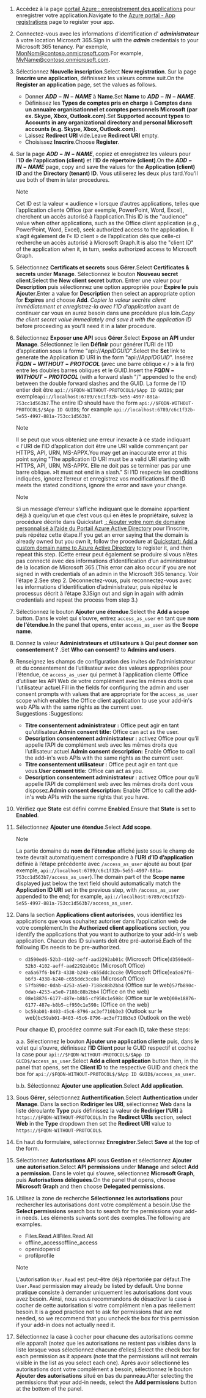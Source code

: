 

1. <span data-ttu-id="8a07a-101">Accédez à la page [portail Azure : enregistrement des applications](https://go.microsoft.com/fwlink/?linkid=2083908) pour enregistrer votre application.</span><span class="sxs-lookup"><span data-stu-id="8a07a-101">Navigate to the [Azure portal - App registrations](https://go.microsoft.com/fwlink/?linkid=2083908) page to register your app.</span></span>

1. <span data-ttu-id="8a07a-102">Connectez-vous avec les informations d’identification d' ***administrateur*** à votre location Microsoft 365.</span><span class="sxs-lookup"><span data-stu-id="8a07a-102">Sign in with the ***admin*** credentials to your Microsoft 365 tenancy.</span></span> <span data-ttu-id="8a07a-103">Par exemple, MonNom@contoso.onmicrosoft.com.</span><span class="sxs-lookup"><span data-stu-id="8a07a-103">For example, MyName@contoso.onmicrosoft.com.</span></span>

1. <span data-ttu-id="8a07a-104">Sélectionnez **Nouvelle inscription**.</span><span class="sxs-lookup"><span data-stu-id="8a07a-104">Select **New registration**.</span></span> <span data-ttu-id="8a07a-105">Sur la page **Inscrire une application**, définissez les valeurs comme suit.</span><span class="sxs-lookup"><span data-stu-id="8a07a-105">On the **Register an application** page, set the values as follows.</span></span>

    * <span data-ttu-id="8a07a-106">Donner **$ADD-IN-NAME$** à **Name**.</span><span class="sxs-lookup"><span data-stu-id="8a07a-106">Set **Name** to **$ADD-IN-NAME$**.</span></span>
    * <span data-ttu-id="8a07a-107">Définissez les **Types de comptes pris en charge** à **Comptes dans un annuaire organisationnel et comptes personnels Microsoft (par ex. Skype, Xbox, Outlook.com)**.</span><span class="sxs-lookup"><span data-stu-id="8a07a-107">Set **Supported account types** to **Accounts in any organizational directory and personal Microsoft accounts (e.g. Skype, Xbox, Outlook.com)**.</span></span>
    * <span data-ttu-id="8a07a-108">Laissez **Redirect URI** vide.</span><span class="sxs-lookup"><span data-stu-id="8a07a-108">Leave **Redirect URI** empty.</span></span>
    * <span data-ttu-id="8a07a-109">Choisissez **Inscrire**.</span><span class="sxs-lookup"><span data-stu-id="8a07a-109">Choose **Register**.</span></span>

1. <span data-ttu-id="8a07a-110">Sur la page **$ADD-IN-NAME$**, copiez et enregistrez les valeurs pour l’**ID de l’application (client)** et l’**ID de répertoire (client)**.</span><span class="sxs-lookup"><span data-stu-id="8a07a-110">On the **$ADD-IN-NAME$** page, copy and save the values for the **Application (client) ID** and the **Directory (tenant) ID**.</span></span> <span data-ttu-id="8a07a-111">Vous utiliserez les deux plus tard.</span><span class="sxs-lookup"><span data-stu-id="8a07a-111">You'll use both of them in later procedures.</span></span>

    > [!NOTE]
    > <span data-ttu-id="8a07a-112">Cet ID est la valeur « audience » lorsque d’autres applications, telles que l’application cliente Office (par exemple, PowerPoint, Word, Excel), cherchent un accès autorisé à l’application.</span><span class="sxs-lookup"><span data-stu-id="8a07a-112">This ID is the "audience" value when other applications, such as the Office client application (e.g., PowerPoint, Word, Excel), seek authorized access to the application.</span></span> <span data-ttu-id="8a07a-113">Il s’agit également de l’« ID client » de l’application dès que celle-ci recherche un accès autorisé à Microsoft Graph.</span><span class="sxs-lookup"><span data-stu-id="8a07a-113">It is also the "client ID" of the application when it, in turn, seeks authorized access to Microsoft Graph.</span></span>

1. <span data-ttu-id="8a07a-114">Sélectionnez **Certificats et secrets** sous **Gérer**.</span><span class="sxs-lookup"><span data-stu-id="8a07a-114">Select **Certificates & secrets** under **Manage**.</span></span> <span data-ttu-id="8a07a-115">Sélectionnez le bouton **Nouveau secret client**.</span><span class="sxs-lookup"><span data-stu-id="8a07a-115">Select the **New client secret** button.</span></span> <span data-ttu-id="8a07a-116">Entrer une valeur pour **Description** puis sélectionnez une option appropriée pour **Expire le** puis **Ajouter**.</span><span class="sxs-lookup"><span data-stu-id="8a07a-116">Enter a value for **Description** then select an appropriate option for **Expires** and choose **Add**.</span></span> <span data-ttu-id="8a07a-117">*Copier la valeur secrète client immédiatement et enregistrez-la avec l’ID d’application* avant de continuer car vous en aurez besoin dans une procédure plus loin.</span><span class="sxs-lookup"><span data-stu-id="8a07a-117">*Copy the client secret value immediately and save it with the application ID* before proceeding as you'll need it in a later procedure.</span></span>

1. <span data-ttu-id="8a07a-118">Sélectionnez **Exposer une API** sous **Gérer**.</span><span class="sxs-lookup"><span data-stu-id="8a07a-118">Select **Expose an API** under **Manage**.</span></span> <span data-ttu-id="8a07a-119">Sélectionnez le lien **Définir** pour générer l’URI de l’ID d’application sous la forme "api://$App ID GUID$".</span><span class="sxs-lookup"><span data-stu-id="8a07a-119">Select the **Set** link to generate the Application ID URI in the form "api://$App ID GUID$".</span></span> <span data-ttu-id="8a07a-120">Insérez **$FQDN-WITHOUT-PROTOCOL$** (avec une barre oblique « / » à la fin) entre les doubles barres obliques et le GUID.</span><span class="sxs-lookup"><span data-stu-id="8a07a-120">Insert the **$FQDN-WITHOUT-PROTOCOL$** (with a forward slash "/" appended to the end) between the double forward slashes and the GUID.</span></span> <span data-ttu-id="8a07a-121">La forme de l’ID entier doit être `api://$FQDN-WITHOUT-PROTOCOL$/$App ID GUID$`; par exemple`api://localhost:6789/c6c1f32b-5e55-4997-881a-753cc1d563b7`.</span><span class="sxs-lookup"><span data-stu-id="8a07a-121">The entire ID should have the form `api://$FQDN-WITHOUT-PROTOCOL$/$App ID GUID$`; for example `api://localhost:6789/c6c1f32b-5e55-4997-881a-753cc1d563b7`.</span></span>

    > [!NOTE]
    > <span data-ttu-id="8a07a-122">Il se peut que vous obteniez une erreur inexacte à ce stade indiquant « l’URI de l’ID d’application doit être une URI valide commençant par HTTPS, API, URN, MS-APPX.</span><span class="sxs-lookup"><span data-stu-id="8a07a-122">You may get an inaccurate error at this point saying "The application ID URI must be a valid URI starting with HTTPS, API, URN, MS-APPX.</span></span> <span data-ttu-id="8a07a-123">Elle ne doit pas se terminer pas par une barre oblique. »</span><span class="sxs-lookup"><span data-stu-id="8a07a-123">It must not end in a slash."</span></span> <span data-ttu-id="8a07a-124">Si l’ID respecte les conditions indiquées, ignorez l’erreur et enregistrez vos modifications.</span><span class="sxs-lookup"><span data-stu-id="8a07a-124">If the ID meets the stated conditions, ignore the error and save your change.</span></span>

    > [!NOTE]
    > <span data-ttu-id="8a07a-125">Si un message d’erreur s’affiche indiquant que le domaine appartient déjà à quelqu’un et que c’est vous qui en êtes le propriétaire, suivez la procédure décrite dans Quickstart [ : Ajouter votre nom de domaine personnalisé à l’aide du Portail Azure Active Directory](/azure/active-directory/add-custom-domain) pour l’inscrire, puis répétez cette étape.</span><span class="sxs-lookup"><span data-stu-id="8a07a-125">If you get an error saying that the domain is already owned but you own it, follow the procedure at [Quickstart: Add a custom domain name to Azure Active Directory](/azure/active-directory/add-custom-domain) to register it, and then repeat this step.</span></span> <span data-ttu-id="8a07a-126">(Cette erreur peut également se produire si vous n’êtes pas connecté avec des informations d’identification d’un administrateur de la location de Microsoft 365.</span><span class="sxs-lookup"><span data-stu-id="8a07a-126">(This error can also occur if you are not signed in with credentials of an admin in the Microsoft 365 tenancy.</span></span> <span data-ttu-id="8a07a-127">Voir l’étape 2.</span><span class="sxs-lookup"><span data-stu-id="8a07a-127">See step 2.</span></span> <span data-ttu-id="8a07a-128">Déconnectez-vous, puis reconnectez-vous avec les informations d’identification d’administrateur, puis répétez le processus décrit à l’étape 3.)</span><span class="sxs-lookup"><span data-stu-id="8a07a-128">Sign out and sign in again with admin credentials and repeat the process from step 3.)</span></span>

1. <span data-ttu-id="8a07a-129">Sélectionnez le bouton **Ajouter une étendue**.</span><span class="sxs-lookup"><span data-stu-id="8a07a-129">Select the **Add a scope** button.</span></span> <span data-ttu-id="8a07a-130">Dans le volet qui s’ouvre, entrez `access_as_user` en tant que **nom de l’étendue**.</span><span class="sxs-lookup"><span data-stu-id="8a07a-130">In the panel that opens, enter `access_as_user` as the **Scope name**.</span></span>

1. <span data-ttu-id="8a07a-131">Donnez la valeur **Administrateurs et utilisateurs** à **Qui peut donner son consentement ?** .</span><span class="sxs-lookup"><span data-stu-id="8a07a-131">Set **Who can consent?** to **Admins and users**.</span></span>

1. <span data-ttu-id="8a07a-132">Renseignez les champs de configuration des invites de l’administrateur et du consentement de l’utilisateur avec des valeurs appropriées pour l’étendue, ce `access_as_user` qui permet à l’application cliente Office d’utiliser les API Web de votre complément avec les mêmes droits que l’utilisateur actuel.</span><span class="sxs-lookup"><span data-stu-id="8a07a-132">Fill in the fields for configuring the admin and user consent prompts with values that are appropriate for the `access_as_user` scope which enables the Office client application to use your add-in's web APIs with the same rights as the current user.</span></span> <span data-ttu-id="8a07a-133">Suggestions :</span><span class="sxs-lookup"><span data-stu-id="8a07a-133">Suggestions:</span></span>

    - <span data-ttu-id="8a07a-134">**Titre consentement administrateur :** Office peut agir en tant qu’utilisateur.</span><span class="sxs-lookup"><span data-stu-id="8a07a-134">**Admin consent title:** Office can act as the user.</span></span>
    - <span data-ttu-id="8a07a-135">**Description consentement administrateur :** activez Office pour qu’il appelle l’API de complément web avec les mêmes droits que l’utilisateur actuel.</span><span class="sxs-lookup"><span data-stu-id="8a07a-135">**Admin consent description:** Enable Office to call the add-in's web APIs with the same rights as the current user.</span></span>
    - <span data-ttu-id="8a07a-136">**Titre consentement utilisateur :** Office peut agir en tant que vous.</span><span class="sxs-lookup"><span data-stu-id="8a07a-136">**User consent title:** Office can act as you.</span></span>
    - <span data-ttu-id="8a07a-137">**Description consentement administrateur :** activez Office pour qu’il appelle l’API de complément web avec les mêmes droits dont vous disposez.</span><span class="sxs-lookup"><span data-stu-id="8a07a-137">**Admin consent description:** Enable Office to call the add-in's web APIs with the same rights that you have.</span></span>

1. <span data-ttu-id="8a07a-138">Vérifiez que **State** est défini comme **Enabled**.</span><span class="sxs-lookup"><span data-stu-id="8a07a-138">Ensure that **State** is set to **Enabled**.</span></span>

1. <span data-ttu-id="8a07a-139">Sélectionnez **Ajouter une étendue**.</span><span class="sxs-lookup"><span data-stu-id="8a07a-139">Select **Add scope**.</span></span>

    > [!NOTE]
    > <span data-ttu-id="8a07a-140">La partie domaine du **nom de l’étendue** affiché juste sous le champ de texte devrait automatiquement correspondre à l’**URI d’ID d’application** définie à l’étape précédente avec `/access_as_user` ajouté au bout (par exemple, `api://localhost:6789/c6c1f32b-5e55-4997-881a-753cc1d563b7/access_as_user`).</span><span class="sxs-lookup"><span data-stu-id="8a07a-140">The domain part of the **Scope name** displayed just below the text field should automatically match the **Application ID URI** set in the previous step, with `/access_as_user` appended to the end; for example, `api://localhost:6789/c6c1f32b-5e55-4997-881a-753cc1d563b7/access_as_user`.</span></span>

1. <span data-ttu-id="8a07a-141">Dans la section **Applications client autorisées**, vous identifiez les applications que vous souhaitez autoriser dans l’application web de votre complément.</span><span class="sxs-lookup"><span data-stu-id="8a07a-141">In the **Authorized client applications** section, you identify the applications that you want to authorize to your add-in's web application.</span></span> <span data-ttu-id="8a07a-142">Chacun des ID suivants doit être pré-autorisé.</span><span class="sxs-lookup"><span data-stu-id="8a07a-142">Each of the following IDs needs to be pre-authorized.</span></span>
  
    * <span data-ttu-id="8a07a-143">`d3590ed6-52b3-4102-aeff-aad2292ab01c` (Microsoft Office)</span><span class="sxs-lookup"><span data-stu-id="8a07a-143">`d3590ed6-52b3-4102-aeff-aad2292ab01c` (Microsoft Office)</span></span>
    * <span data-ttu-id="8a07a-144">`ea5a67f6-b6f3-4338-b240-c655ddc3cc8e` (Microsoft Office)</span><span class="sxs-lookup"><span data-stu-id="8a07a-144">`ea5a67f6-b6f3-4338-b240-c655ddc3cc8e` (Microsoft Office)</span></span>
    * <span data-ttu-id="8a07a-145">`57fb890c-0dab-4253-a5e0-7188c88b2bb4` (Office sur le web)</span><span class="sxs-lookup"><span data-stu-id="8a07a-145">`57fb890c-0dab-4253-a5e0-7188c88b2bb4` (Office on the web)</span></span>
    * <span data-ttu-id="8a07a-146">`08e18876-6177-487e-b8b5-cf950c1e598c` (Office sur le web)</span><span class="sxs-lookup"><span data-stu-id="8a07a-146">`08e18876-6177-487e-b8b5-cf950c1e598c` (Office on the web)</span></span>
    * <span data-ttu-id="8a07a-147">`bc59ab01-8403-45c6-8796-ac3ef710b3e3` (Outlook sur le web)</span><span class="sxs-lookup"><span data-stu-id="8a07a-147">`bc59ab01-8403-45c6-8796-ac3ef710b3e3` (Outlook on the web)</span></span>

    <span data-ttu-id="8a07a-148">Pour chaque ID, procédez comme suit :</span><span class="sxs-lookup"><span data-stu-id="8a07a-148">For each ID, take these steps:</span></span>

      <span data-ttu-id="8a07a-149">a.</span><span class="sxs-lookup"><span data-stu-id="8a07a-149">a.</span></span> <span data-ttu-id="8a07a-150">Sélectionnez le bouton **Ajouter une application cliente** puis, dans le volet qui s’ouvre, définissez l’**ID Client** pour le GUID respectif et cochez la case pour `api://$FQDN-WITHOUT-PROTOCOL$/$App ID GUID$/access_as_user`.</span><span class="sxs-lookup"><span data-stu-id="8a07a-150">Select **Add a client application** button then, in the panel that opens, set the **Client ID** to the respective GUID and check the box for `api://$FQDN-WITHOUT-PROTOCOL$/$App ID GUID$/access_as_user`.</span></span>

      <span data-ttu-id="8a07a-151">b.</span><span class="sxs-lookup"><span data-stu-id="8a07a-151">b.</span></span> <span data-ttu-id="8a07a-152">Sélectionnez **Ajouter une application**.</span><span class="sxs-lookup"><span data-stu-id="8a07a-152">Select **Add application**.</span></span>

1. <span data-ttu-id="8a07a-153">Sous **Gérer**, sélectionnez **Authentification**.</span><span class="sxs-lookup"><span data-stu-id="8a07a-153">Select **Authentication** under **Manage**.</span></span> <span data-ttu-id="8a07a-154">Dans la section **Rediriger les URI**, sélectionnez **Web** dans la liste déroulante **Type** puis définissez la valeur de **Rediriger l’URI** à `https://$FQDN-WITHOUT-PROTOCOL$`.</span><span class="sxs-lookup"><span data-stu-id="8a07a-154">In the **Redirect URIs** section, select **Web** in the **Type** dropdown then set the **Redirect URI** value to `https://$FQDN-WITHOUT-PROTOCOL$`.</span></span>

1. <span data-ttu-id="8a07a-155">En haut du formulaire, sélectionnez **Enregistrer**.</span><span class="sxs-lookup"><span data-stu-id="8a07a-155">Select **Save** at the top of the form.</span></span>

1. <span data-ttu-id="8a07a-156">Sélectionnez **Autorisations API** sous **Gestion** et sélectionnez **Ajouter une autorisation**.</span><span class="sxs-lookup"><span data-stu-id="8a07a-156">Select **API permissions** under **Manage** and select **Add a permission**.</span></span> <span data-ttu-id="8a07a-157">Dans le volet qui s’ouvre, sélectionnez **Microsoft Graph**, puis **Autorisations déléguées**.</span><span class="sxs-lookup"><span data-stu-id="8a07a-157">On the panel that opens, choose **Microsoft Graph** and then choose **Delegated permissions**.</span></span>

1. <span data-ttu-id="8a07a-158">Utilisez la zone de recherche **Sélectionnez les autorisations** pour rechercher les autorisations dont votre complément a besoin.</span><span class="sxs-lookup"><span data-stu-id="8a07a-158">Use the **Select permissions** search box to search for the permissions your add-in needs.</span></span> <span data-ttu-id="8a07a-159">Les éléments suivants sont des exemples.</span><span class="sxs-lookup"><span data-stu-id="8a07a-159">The following are examples.</span></span>

    * <span data-ttu-id="8a07a-160">Files.Read.All</span><span class="sxs-lookup"><span data-stu-id="8a07a-160">Files.Read.All</span></span>
    * <span data-ttu-id="8a07a-161">offline_access</span><span class="sxs-lookup"><span data-stu-id="8a07a-161">offline_access</span></span>
    * <span data-ttu-id="8a07a-162">openid</span><span class="sxs-lookup"><span data-stu-id="8a07a-162">openid</span></span>
    * <span data-ttu-id="8a07a-163">profil</span><span class="sxs-lookup"><span data-stu-id="8a07a-163">profile</span></span>

    > [!NOTE]
    > <span data-ttu-id="8a07a-164">L’autorisation `User.Read` est peut-être déjà répertoriée par défaut.</span><span class="sxs-lookup"><span data-stu-id="8a07a-164">The `User.Read` permission may already be listed by default.</span></span> <span data-ttu-id="8a07a-165">Une bonne pratique consiste à demander uniquement les autorisations dont vous avez besoin. Ainsi, nous vous recommandons de désactiver la case à cocher de cette autorisation si votre complément n’en a pas réellement besoin.</span><span class="sxs-lookup"><span data-stu-id="8a07a-165">It is a good practice not to ask for permissions that are not needed, so we recommend that you uncheck the box for this permission if your add-in does not actually need it.</span></span>

1. <span data-ttu-id="8a07a-166">Sélectionnez la case à cocher pour chacune des autorisations comme elle apparaît (notez que les autorisations ne restent pas visibles dans la liste lorsque vous sélectionnez chacune d’elles).</span><span class="sxs-lookup"><span data-stu-id="8a07a-166">Select the check box for each permission as it appears (note that the permissions will not remain visible in the list as you select each one).</span></span> <span data-ttu-id="8a07a-167">Après avoir sélectionné les autorisations dont votre complément a besoin, sélectionnez le bouton **Ajouter des autorisations** situé en bas du panneau.</span><span class="sxs-lookup"><span data-stu-id="8a07a-167">After selecting the permissions that your add-in needs, select the **Add permissions** button at the bottom of the panel.</span></span>
